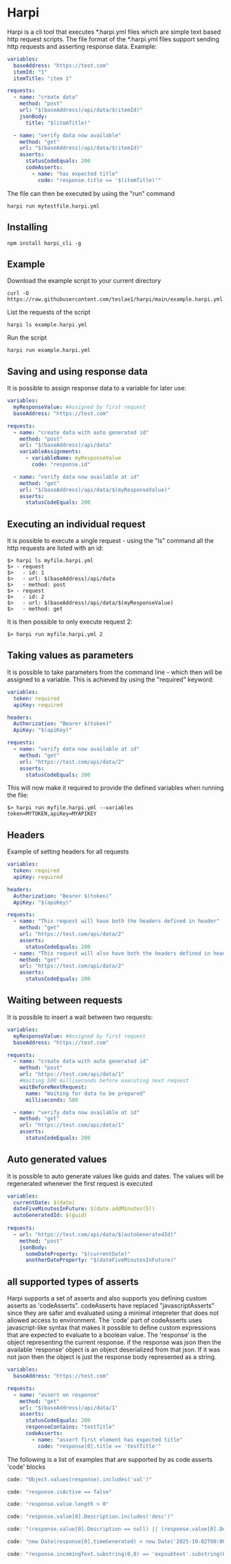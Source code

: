 # Harpi 
Harpi is a cli tool that executes *.harpi.yml files which are simple text based http request scripts.
The file format of the *.harpi.yml files support sending http requests and asserting response data. 
Example:
```yml
variables:
  baseAddress: "https://test.com"
  itemId: "1" 
  itemTitle: "item 1"

requests:
  - name: "create data"
    method: "post"
    url: "$(baseAddress)/api/data/$(itemId)"
    jsonBody: 
      title: "$(itemTitle)"

  - name: "verify data now available"
    method: "get"
    url: "$(baseAddress)/api/data/$(itemId)"
    asserts:
      statusCodeEquals: 200
      codeAsserts:
        - name: "has expected title" 
          code: "response.title == '$(itemTitle)'"
```
The file can then be executed by using the "run" command
```
harpi run mytestfile.harpi.yml
```
## Installing 
```
npm install harpi_cli -g
```
## Example
Download the example script to your current directory
```
curl -O https://raw.githubusercontent.com/teslae1/harpi/main/example.harpi.yml
```
List the requests of the script
```
harpi ls example.harpi.yml
```
Run the script 
```
harpi run example.harpi.yml 
```
## Saving and using response data
It is possible to assign response data to a variable for later use:
```yml
variables:
  myResponseValue: #Assigned by first request
  baseAddress: "https://test.com"

requests:
  - name: "create data with auto generated id"
    method: "post"
    url: "$(baseAddress)/api/data"
    variableAssignments:
      - variableName: myResponseValue
        code: "response.id"

  - name: "verify data now available at id"
    method: "get"
    url: "$(baseAddress)/api/data/$(myResponseValue)"
    asserts:
      statusCodeEquals: 200
```
## Executing an individual request
It is possible to execute a single request - using the "ls" command all the http requests are listed with an id:

```
$> harpi ls myfile.harpi.yml
$> - request
$>   - id: 1
$>   - url: $(baseAddress)/api/data
$>   - method: post
$> - request
$>   - id: 2
$>   - url: $(baseAddress)/api/data/$(myResponseValue)
$>   - method: get
```

It is then possible to only execute request 2:
```
$> harpi run myfile.harpi.yml 2
```
## Taking values as parameters
It is possible to take parameters from the command line - which then will be assigned to a variable. 
This is achieved by using the "required" keyword:

```yml
variables:
  token: required 
  apiKey: required

headers:
  Authorization: "Bearer $(token)"
  ApiKey: "$(apiKey)"

requests:
  - name: "verify data now available at id"
    method: "get"
    url: "https://test.com/api/data/2"
    asserts:
      statusCodeEquals: 200
```

This will now make it required to provide the defined variables when running the file:

```
$> harpi run myfile.harpi.yml --variables token=MYTOKEN,apiKey=MYAPIKEY
```

## Headers
Example of setting headers for all requests
```yml
variables:
  token: required 
  apiKey: required

headers:
  Authorization: "Bearer $(token)"
  ApiKey: "$(apiKey)"

requests:
  - name: "This request will have both the headers defined in header"
    method: "get"
    url: "https://test.com/api/data/2"
    asserts:
      statusCodeEquals: 200
  - name: "This request will also have both the headers defined in header"
    method: "get"
    url: "https://test.com/api/data/2"
    asserts:
      statusCodeEquals: 200
```

## Waiting between requests
It is possible to insert a wait between two requests:
```yml
variables:
  myResponseValue: #Assigned by first request
  baseAddress: "https://test.com"

requests:
  - name: "create data with auto generated id"
    method: "post"
    url: "https://test.com/api/data/1"
    #Waiting 500 milliseconds before executing next request
    waitBeforeNextRequest:
      name: "Waiting for data to be prepared"
      milliseconds: 500

  - name: "verify data now available at id"
    method: "get"
    url: "https://test.com/api/data/1"
    asserts:
      statusCodeEquals: 200
```

## Auto generated values
It is possible to auto generate values like guids and dates. 
The values will be regenerated whenever the first request is executed
```yml
variables:
  currentDate: $(date)
  dateFiveMinutesInFuture: $(date.addMinutes(5))
  autoGeneratedId: $(guid)
  
requests:
  - url: "https://test.com/api/data/$(autoGeneratedId)"
    method: "post"
    jsonBody:
      someDateProperty: "$(currentDate)"
      anotherDateProperty: "$(dateFiveMinutesInFuture)"
```

## all supported types of asserts
Harpi supports a set of asserts and also supports you defining custom asserts as 'codeAsserts". 
codeAsserts have replaced "javascriptAsserts" since they are safer and evaluated using a minimal intepreter that does not allowed access to environment.
The 'code' part of codeAsserts uses javascript-like syntax that makes it possible to define custom expressions that are expected to evaluate to a boolean value.
The 'response' is the object representing the current response. if the response was json then the available 'response' object is an object deserialized from that json.
If it was not json then the object is just the response body represented as a string.
```yml
variables:
  baseAddress: "https://test.com"

requests:
  - name: "assert on response"
    method: "get"
    url: "$(baseAddress)/api/data/1"
    asserts:
      statusCodeEquals: 200
      responseContains: "testTitle"
      codeAsserts:
        - name: "assert first element has expected title"
          code: "response[0].title == 'testTitle'"

```
The following is a list of examples that are supported by as code asserts 'code' blocks
```javascript
code: "Object.values(response).includes('val')"
```
```javascript
code: "response.isActive == false"
```
```javascript
code: "response.value.length > 0"
```
```javascript
code: "response.value[0].Description.includes('desc')"
```
```javascript
code: "(response.value[0].Description == null) || (response.value[0].Description.includes('desc'))"
```
```javascript
code: "new Date(response[0].timeGenerated) < new Date('2025-10-02T00:00:00.9625552+00:00')"
```
```javascript
code: "response.incomingText.substring(0,8) == 'expsubtext'.substring(0,8)"
```